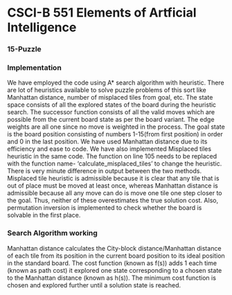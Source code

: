 # CSCI-B 551 Elements of Artficial Intelligence

### 15-Puzzle

### Implementation
We have employed the code using A* search algorithm with heuristic. There are lot of heuristics available to solve puzzle problems of this sort like Manhattan distance, number of misplaced tiles from goal, etc. The state space consists of all the explored states of the board during the heuristic search. The successor function consists of all the valid moves which are possible from the current board state as per the board variant. The edge weights are all one since no move is weighted in the process. The goal state is the board position consisting of numbers 1-15(from first position) in order and 0 in the last position. We have used Manhattan distance due to its efficiency and ease to code. We have also implemented Misplaced tiles heuristic in the same code. The function on line 105 needs to be replaced with the function name- ‘calculate_misplaced_tiles’ to change the heuristic. There is very minute difference in output between the two methods. Misplaced tile heuristic is admissible because it is clear that any tile that is out of place must be moved at least once, whereas Manhattan distance is admissible because all any move can do is move one tile one step closer to the goal. Thus, neither of these overestimates the true solution cost. Also, permutation inversion is implemented to check whether the board is solvable in the first place.

### Search Algorithm working
Manhattan distance calculates the City-block distance/Manhattan distance of each tile from its position in the current board position to its ideal position in the standard board. The cost function (known as f(s)) adds 1 each time (known as path cost) it explored one state corresponding to a chosen state to the Manhattan distance (known as h(s)). The minimum cost function is chosen and explored further until a solution state is reached.
